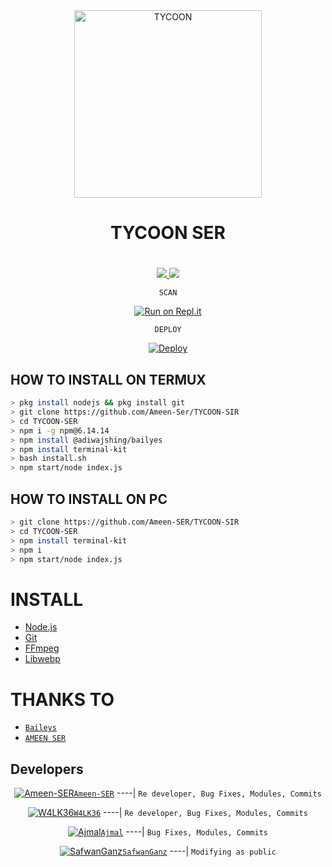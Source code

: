<div align="center">
<img src="https://i.imgur.com/p044747.jpeg" alt="TYCOON" width="300" />

# TYCOON SER
#
>
>
</div>
<p align="center">
  <a href="https://instagram.com/xy_lxx_."><img src="https://img.shields.io/badge/Instagram-E4405F?style=for-the-badge&logo=instagram&logoColor=white"/> 
  <a href="https://wa.me/917994909899"><img src="https://img.shields.io/badge/WhatsApp-25D366?style=for-the-badge&logo=whatsapp&logoColor=white" />
</p>

<p align="center">
       <a SCAN

## `SCAN`
<p align="center">
      <a ## `SCAN QR`

[![Run on Repl.it](https://repl.it/badge/github/quiec/whatsAlfa)](https://replit.com/@AjmalAchu123/Wizard-Ser-Qr-test)
<p align="center">
     <a ## `DEPLOY`

## `DEPLOY`
<p align="center">
     <a DEPLOY

[![Deploy](https://www.herokucdn.com/deploy/button.svg)](https://heroku.com/deploy?template=https://github.com/spyro-ser-ofc/TYCOON-SIR.git)


## HOW TO INSTALL ON TERMUX
```bash
> pkg install nodejs && pkg install git
> git clone https://github.com/Ameen-Ser/TYCOON-SIR
> cd TYCOON-SER
> npm i -g npm@6.14.14
> npm install @adiwajshing/bailyes
> npm install terminal-kit
> bash install.sh
> npm start/node index.js
```
## HOW TO INSTALL ON PC
```bash
> git clone https://github.com/Ameen-SER/TYCOON-SIR
> cd TYCOON-SER
> npm install terminal-kit
> npm i
> npm start/node index.js
```

# INSTALL
* [Node.js](https://nodejs.org/en/)
* [Git](https://github.com/aneeslub/paul-walker) 
* [FFmpeg](https://github.com/BtbN/FFmpeg-Builds/releases/download/autobuild-2020-12-08-13-03/ffmpeg-n4.3.1-26-gca55240b8c-win64-gpl-4.3.zip)
* [Libwebp](https://developers.google.com/speed/webp/download)

# THANKS TO
* [`Baileys`](https://github.com/adiwajshing/Baileys) 
* [`AMEEN SER`](https://github.com/Ameen-Ser) 


## Developers
  <div align="center">

  [![Ameen-SER](https://telegra.ph/file/8578d79105f9372825b79.jpg)](https://github.com/Ameen-SER)[`Ameen-SER`](https://github.com/Ameen-SER)
----|
   `Re developer, Bug Fixes, Modules, Commits`
  
[![W4LK36](https://i.imgur.com/WrBdapW.jpeg)](https://github.com/Aneeswalker)[`W4LK36`](https://github.com/Aneeswalker)
----|
   `Re developer, Bug Fixes, Modules, Commits`


  [![Ajmal](https://i.imgur.com/0eDfjxn.jpeg)](https://github.com/Ajmal-Achu)[`Ajmal`](https://github.com/Ajmal-Achu)
----|
   `Bug Fixes, Modules, Commits`
  
  [![SafwanGanz](https://telegra.ph/file/600e12ac7fbd5e766716c.jpg)](https://github.com/SafwanGanz)[`SafwanGanz`](https://github.com/SafwanGanz)
----|
   `Modifying as public`


                                  
  </div


